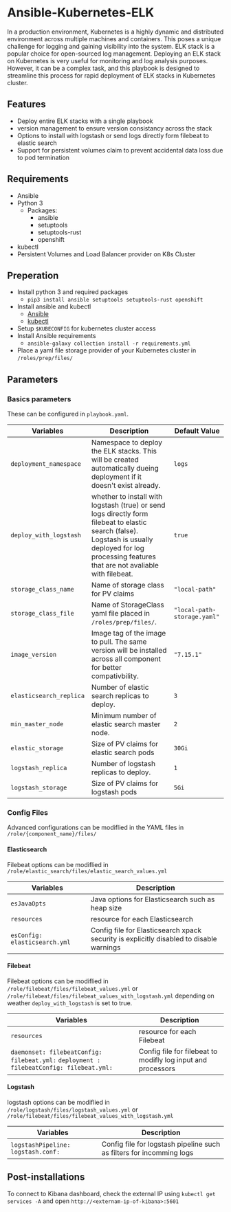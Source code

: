# Ansible-Kubernetes-ELK
In a production environment, Kubernetes is a highly dynamic and distributed environment across multiple machines and containers. This poses a unique challenge for logging and gaining visibility into the system.
ELK stack is a popular choice for open-sourced log management. Deploying an ELK stack on Kubernetes is very useful for monitoring and log analysis purposes. However, it can be a complex task, and this playbook is designed to streamline this process for rapid deployment of ELK stacks in Kubernetes cluster.

## Features
- Deploy entire ELK stacks with a single playbook
- version management to ensure version consistancy across the stack
- Options to install with logstash or send logs directly form filebeat to elastic search
- Support for persistent volumes claim to prevent accidental data loss due to pod termination

## Requirements
- Ansible
- Python 3
	- Packages:
		- ansible
		- setuptools
		- setuptools-rust
		- openshift
- kubectl
- Persistent Volumes and Load Balancer provider on K8s Cluster

## Preperation
- Install python 3 and required packages 
	- `pip3 install ansible setuptools setuptools-rust openshift`
- Install ansible and kubectl
	- [Ansible](https://docs.ansible.com/ansible/latest/installation_guide/intro_installation.html)
	- [kubectl](https://kubernetes.io/docs/tasks/tools/install-kubectl-linux/)
- Setup `$KUBECONFIG` for kubernetes cluster access
- Install Ansible requirements
	- `ansible-galaxy collection install -r requirements.yml`
- Place a yaml file storage provider of your Kubernetes cluster in `/roles/prep/files/`

## Parameters
### Basics parameters
These can be configured in `playbook.yaml`.

| **Variables** | **Description** | **Default Value**
| ------------ | ------------ | ------------ |
| `deployment_namespace`  |  Namespace to deploy the ELK stacks. This will be created automatically dueing deployment if it doesn't exist already. | `logs` |
| `deploy_with_logstash`  | whether to install with logstash (true) or send logs directly form filebeat to elastic search (false). Logstash is usually deployed for log processing features that are not avaliable with filebeat. | `true`  |
| `storage_class_name` | Name of storage class for PV claims | `"local-path"` | 
| `storage_class_file` | Name of StorageClass yaml file placed in `/roles/prep/files/`. | `"local-path-storage.yaml"` |
| `image_version` | Image tag of the image to pull. The same version will be installed across all component for better compativbility. | `"7.15.1"` |
| `elasticsearch_replica` | Number of elastic search replicas to deploy. | `3` |
| `min_master_node` | Minimum number of elastic search master node. | `2` |
| `elastic_storage` | Size of PV claims for elastic search pods | `30Gi` |
| `logstash_replica` | Number of logstash replicas to deploy. | `1` |
| `logstash_storage` | Size of PV claims for logstash pods | `5Gi` |
### Config Files
Advanced configurations can be modiflied in the YAML files in `/role/{component_name}/files/`
#### Elasticsearch
Filebeat options can be modiflied in `/role/elastic_search/files/elastic_search_values.yml`

| Variables  |  Description |
| ------------ | ------------ |
| `esJavaOpts`  |  Java options for Elasticsearch such as heap size |
| `resources`  |  resource for each Elasticsearch |
|  `esConfig: elasticsearch.yml` |  Config file for Elasticsearch xpack security is explicitly disabled to disable warnings |

#### Filebeat
Filebeat options can be modiflied in `/role/filebeat/files/filebeat_values.yml` or `/role/filebeat/files/filebeat_values_with_logstash.yml` depending on weather `deploy_with_logstash` is set to true.

| Variables  |  Description |
| ------------ | ------------ |
| `resources`  |  resource for each Filebeat |
|  `daemonset: filebeatConfig: filebeat.yml:` `deployment : filebeatConfig: filebeat.yml:`|  Config file for filebeat to modifly log input and processors |

#### Logstash
logstash options can be modiflied in `/role/logstash/files/logstash_values.yml` or `/role/filebeat/files/filebeat_values_with_logstash.yml`

| Variables  |  Description |
| ------------ | ------------ |
| `logstashPipeline: logstash.conf:`|   Config file for logstash pipeline such as filters for incomming logs |

## Post-installations
To connect to Kibana dashboard, check the external IP using `kubectl get services -A` and open `http://<externam-ip-of-kibana>:5601`
